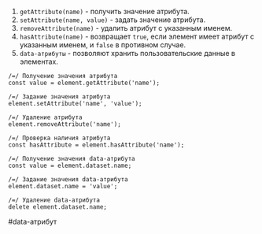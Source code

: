 1. `getAttribute(name)` - получить значение атрибута.
2. `setAttribute(name, value)` - задать значение атрибута.
3. `removeAttribute(name)` - удалить атрибут с указанным именем.
4. `hasAttribute(name)` - возвращает `true`, если элемент имеет атрибут с указанным именем, и `false` в противном случае.
5. `data-атрибуты` - позволяют хранить пользовательские данные в элементах.

```
/=/ Получение значения атрибута
const value = element.getAttribute('name');

/=/ Задание значения атрибута
element.setAttribute('name', 'value');

/=/ Удаление атрибута
element.removeAttribute('name');

/=/ Проверка наличия атрибута
const hasAttribute = element.hasAttribute('name');
```

```
/=/ Получение значения data-атрибута
const value = element.dataset.name;

/=/ Задание значения data-атрибута
element.dataset.name = 'value';

/=/ Удаление data-атрибута
delete element.dataset.name;
```
#data-атрибут
